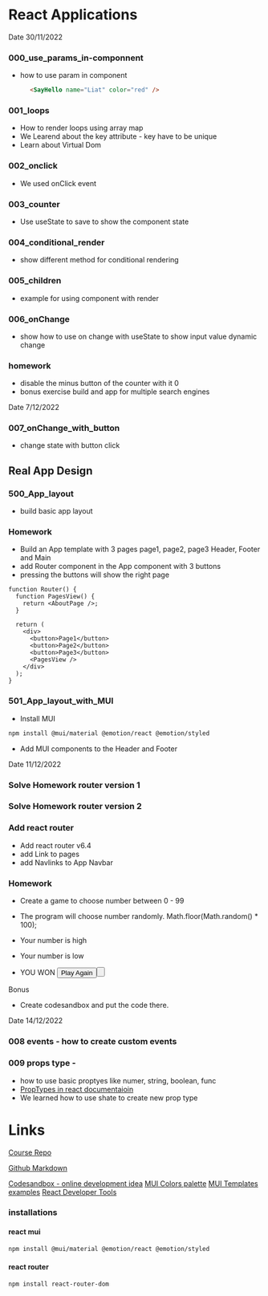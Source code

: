 # React Applications 

Date 30/11/2022

### 000_use_params_in-componnent
* how to use param in component

```html
      <SayHello name="Liat" color="red" />
```

### 001_loops
* How to render loops using array map
* We Learend about the key attribute - key have to be unique
* Learn about Virtual Dom 

### 002_onclick
* We used onClick event

### 003_counter
* Use useState to save to show the component state 

### 004_conditional_render
* show different method for conditional rendering

### 005_children
* example for using component with render

### 006_onChange
* show how to use on change with useState to show input value dynamic change

### homework
* disable the minus button of the counter with it 0
* bonus exercise build and app for multiple search engines

Date 7/12/2022
### 007_onChange_with_button
* change state with button click

## Real App Design
### 500_App_layout
* build basic app layout

### Homework
* Build an App template with 3 pages  page1, page2, page3 Header, Footer and Main
* add Router component in the App component with 3 buttons 
* pressing the buttons will show the right page

```react
function Router() {
  function PagesView() {
    return <AboutPage />;
  }

  return (
    <div>
      <button>Page1</button>
      <button>Page2</button>
      <button>Page3</button>
      <PagesView />
    </div>
  );
}
```

### 501_App_layout_with_MUI
* Install MUI 
```bash
npm install @mui/material @emotion/react @emotion/styled
```
* Add MUI components to the Header and Footer


Date 11/12/2022

### Solve Homework router version 1
### Solve Homework router version 2

### Add react router
* Add react router v6.4
* add Link to pages
* add Navlinks to App Navbar

### Homework
* Create a game to choose number between 0 - 99 
* The program will choose number randomly.
  Math.floor(Math.random() * 100);

* Your number is high
* Your number is low
* YOU WON <button>Play Again<button>

Bonus
* Create codesandbox and put the code there.


Date 14/12/2022

### 008 events - how to create custom events
### 009 props type - 
* how to use basic proptyes like numer, string, boolean, func  
* [PropTypes in react documentaioin](https://reactjs.org/docs/typechecking-with-proptypes.html)
* We learned how to use shate to create new prop type
# Links

[Course Repo](https://github.com/bk-software/hu-react-redux)

[Github Markdown](https://docs.github.com/en/get-started/writing-on-github/getting-started-with-writing-and-formatting-on-github/basic-writing-and-formatting-syntax)

[Codesandbox - online development idea](https://codesandbox.io/)
[MUI Colors palette](https://mui.com/material-ui/customization/palette/)
[MUI Templates examples](https://mui.com/material-ui/getting-started/templates/)
[React Developer Tools](https://chrome.google.com/webstore/detail/react-developer-tools/fmkadmapgofadopljbjfkapdkoienihi)

### installations

#### react mui
```bash
npm install @mui/material @emotion/react @emotion/styled
```
#### react router
```bash
npm install react-router-dom
```